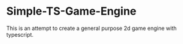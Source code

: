 # Simple-TS-Game-Engine
This is an attempt to create a general purpose 2d game engine with typescript. 
